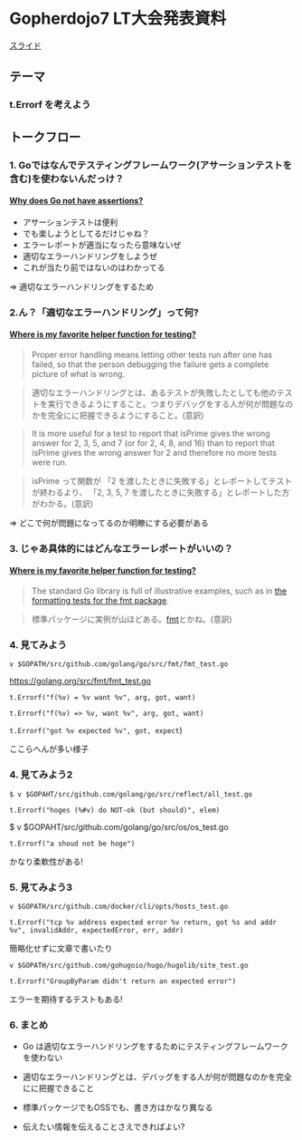 # Gopherdojo7 LT大会発表資料

[スライド](https://docs.google.com/presentation/d/1X95CB6PJ8E4hfNaX2RTvA8O_3nWk63Yvyumq_AvKZbI)

## テーマ

### t.Errorf を考えよう

## トークフロー

### 1. Goではなんでテスティングフレームワーク(アサーションテストを含む)を使わないんだっけ？

#### [Why does Go not have assertions? ](https://golang.org/doc/faq#assertions)

- アサーションテストは便利
- でも楽しようとしてるだけじゃね？
- エラーレポートが適当になったら意味ないぜ
- 適切なエラーハンドリングをしようぜ
- これが当たり前ではないのはわかってる

=> 適切なエラーハンドリングをするため

### 2.ん？「適切なエラーハンドリング」って何?

#### [Where is my favorite helper function for testing?](https://golang.org/doc/faq#testing_framework)

> Proper error handling means letting other tests run after one has failed, so that the person debugging the failure gets a complete picture of what is wrong.

> 適切なエラーハンドリングとは、あるテストが失敗したとしても他のテストを実行できるようにすること。つまりデバッグをする人が何が問題なのかを完全にに把握できるようにすること。(意訳)

> It is more useful for a test to report that isPrime gives the wrong answer for 2, 3, 5, and 7 (or for 2, 4, 8, and 16) than to report that isPrime gives the wrong answer for 2 and therefore no more tests were run.

> isPrime って関数が 「2 を渡したときに失敗する」とレポートしてテストが終わるより、 「2, 3, 5, 7 を渡したときに失敗する」とレポートした方がわかる。(意訳)

=> どこで何が問題になってるのか明瞭にする必要がある

### 3. じゃあ具体的にはどんなエラーレポートがいいの？

#### [Where is my favorite helper function for testing?](https://golang.org/doc/faq#testing_framework)

> The standard Go library is full of illustrative examples, such as in [the formatting tests for the fmt package](https://golang.org/src/fmt/fmt_test.go).

> 標準パッケージに実例が山ほどある。[fmt](https://golang.org/src/fmt/fmt_test.go)とかね。(意訳)

### 4. 見てみよう

`v $GOPATH/src/github.com/golang/go/src/fmt/fmt_test.go`

https://golang.org/src/fmt/fmt_test.go

`t.Errorf("f(%v) = %v want %v", arg, got, want)`

`t.Errorf("f(%v) => %v, want %v", arg, got, want)`

`t.Errorf("got %v expected %v", got, expect`)

ここらへんが多い様子

### 4. 見てみよう2

`$ v $GOPAHT/src/github.com/golang/go/src/reflect/all_test.go`

`t.Errorf("hoges (%#v) do NOT-ok (but should)", elem)`

$ v $GOPAHT/src/github.com/golang/go/src/os/os_test.go

`t.Errorf("a shoud not be hoge")`

かなり柔軟性がある!

### 5. 見てみよう3

`v $GOPATH/src/github.com/docker/cli/opts/hosts_test.go`

`t.Errorf("tcp %v address expected error %v return, got %s and addr %v", invalidAddr, expectedError, err, addr)`

簡略化せずに文章で書いたり

`v $GOPATH/src/github.com/gohugoio/hugo/hugolib/site_test.go`

`t.Errorf("GroupByParam didn't return an expected error")`

エラーを期待するテストもある!

### 6. まとめ

- Go は適切なエラーハンドリングをするためにテスティングフレームワークを使わない

- 適切なエラーハンドリングとは、デバッグをする人が何が問題なのかを完全にに把握できること

- 標準パッケージでもOSSでも、書き方はかなり異なる

- 伝えたい情報を伝えることさえできればよい?
